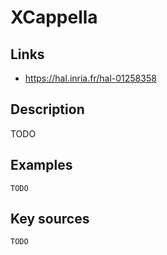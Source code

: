 # XCappella

## Links
- https://hal.inria.fr/hal-01258358

## Description
TODO

## Examples

    TODO

## Key sources

    TODO
